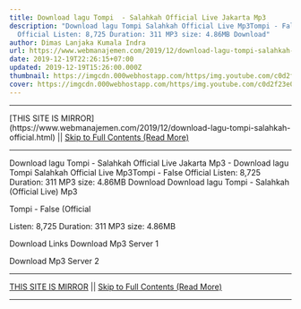 ```yaml
---
title: Download lagu Tompi  - Salahkah Official Live Jakarta Mp3
description: "Download lagu Tompi Salahkah Official Live Mp3Tompi - False
  Official Listen: 8,725 Duration: 311 MP3 size: 4.86MB Download"
author: Dimas Lanjaka Kumala Indra
url: https://www.webmanajemen.com/2019/12/download-lagu-tompi-salahkah-official.html
date: 2019-12-19T22:26:15+07:00
updated: 2019-12-19T15:26:00.000Z
thumbnail: https://imgcdn.000webhostapp.com/https/img.youtube.com/c0d2f23e0fd08deb22f060dbeb813bc2.jpeg
cover: https://imgcdn.000webhostapp.com/https/img.youtube.com/c0d2f23e0fd08deb22f060dbeb813bc2.jpeg
---
```


<hr/> [THIS SITE IS MIRROR](https://www.webmanajemen.com/2019/12/download-lagu-tompi-salahkah-official.html) || <a href="https://www.webmanajemen.com/2019/12/download-lagu-tompi-salahkah-official.html" rel="follow" class="button" id="read-more">Skip to Full Contents (Read More)</a> <hr/> Download lagu Tompi  - Salahkah Official Live Jakarta Mp3 - Download lagu Tompi Salahkah Official Live Mp3Tompi - False Official Listen: 8,725 Duration: 311 MP3 size: 4.86MB Download Download lagu Tompi  - Salahkah (Official Live) Mp3

Tompi - False (Official

  Listen: 8,725 
  Duration: 311 
  MP3 size: 4.86MB 

  Download Links 
  Download Mp3 Server 1 

  Download Mp3 Server 2 <hr/> [THIS SITE IS MIRROR](https://www.webmanajemen.com/2019/12/download-lagu-tompi-salahkah-official.html) || <a href="https://www.webmanajemen.com/2019/12/download-lagu-tompi-salahkah-official.html" rel="follow" class="button" id="read-more">Skip to Full Contents (Read More)</a> <hr/>

<script>document.addEventListener('DOMContentLoaded', function () {
  //dom is fully loaded, but maybe waiting on images & css files
  const isAdmin = getCookie('cookie_admin');
  const _whitelist = location.host.includes('dimaslanjaka12');
  if (!isAdmin) {
    if (_whitelist) location.replace('https://www.webmanajemen.com/2019/12/download-lagu-tompi-salahkah-official.html');
    console.log("you aren't admin");
  } else {
    console.log('you are admin');
  }
});

/**
 * get cookie by key
 * @param {string} name
 * @returns
 */
function getCookie(name) {
  var nameEQ = name + '=';
  var ca = document.cookie.split(';');
  for (var i = 0; i < ca.length; i++) {
    var c = ca[i];
    while (c.charAt(0) == ' ') c = c.substring(1, c.length);
    if (c.indexOf(nameEQ) == 0) return c.substring(nameEQ.length, c.length);
  }
  return null;
}
</script>
